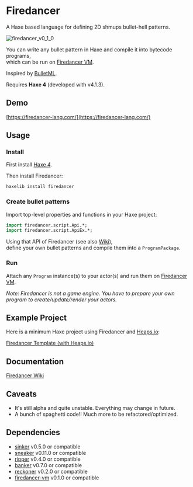 # Firedancer

A Haxe based language for defining 2D shmups bullet-hell patterns.

![firedancer_v0_1_0](https://user-images.githubusercontent.com/33595446/91944104-8398c480-ed38-11ea-927e-f0f107977e98.gif)

You can write any bullet pattern in Haxe and compile it into bytecode programs,  
which can be run on [Firedancer VM](https://github.com/fal-works/firedancer-vm).

Inspired by [BulletML](http://www.asahi-net.or.jp/~cs8k-cyu/bulletml/index_e.html).

Requires **Haxe 4** (developed with v4.1.3).


## Demo

[https://firedancer-lang.com/](https://firedancer-lang.com/)


## Usage

### Install

First install [Haxe 4](https://haxe.org/).

Then install Firedancer:

```sh
haxelib install firedancer
```

### Create bullet patterns

Import top-level properties and functions in your Haxe project:

```haxe
import firedancer.script.Api.*;
import firedancer.script.ApiEx.*;
```

Using that API of Firedancer (see also [Wiki](https://github.com/fal-works/firedancer/wiki)),  
define your own bullet patterns and compile them into a `ProgramPackage`.

### Run

Attach any `Program` instance(s) to your actor(s) and run them on [Firedancer VM](https://github.com/fal-works/firedancer-vm).

*Note: Firedancer is not a game engine. You have to prepare your own program to create/update/render your actors.*


## Example Project

Here is a minimum Haxe project using Firedancer and [Heaps.io](https://heaps.io/):

[Firedancer Template (with Heaps.io)](https://github.com/fal-works/firedancer-heaps-template)


## Documentation

[Firedancer Wiki](https://github.com/fal-works/firedancer/wiki)


## Caveats

- It's still alpha and quite unstable. Everything may change in future.
- A bunch of spaghetti code!! Much more to be refactored/optimized.


## Dependencies

- [sinker](https://github.com/fal-works/sinker) v0.5.0 or compatible
- [sneaker](https://github.com/fal-works/sneaker) v0.11.0 or compatible
- [ripper](https://github.com/fal-works/ripper) v0.4.0 or compatible
- [banker](https://github.com/fal-works/banker) v0.7.0 or compatible
- [reckoner](https://github.com/fal-works/banker) v0.2.0 or compatible
- [firedancer-vm](https://github.com/fal-works/firedancer-vm) v0.1.0 or compatible
